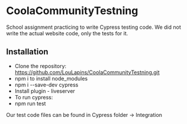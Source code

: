 # CoolaCommunityTestning

School assignment practicing to write Cypress testing code. 
We did not write the actual website code, only the tests for it.


## Installation

- Clone the repository: https://github.com/LouLapins/CoolaCommunityTestning.git
- npm i to install node_modules
- npm i --save-dev cypress
- Install plugin - liveserver
- To run cypress:
- npm run test

Our test code files can be found in Cypress folder -> Integration
